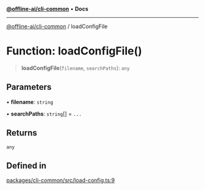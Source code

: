 [**@offline-ai/cli-common**](../README.md) • **Docs**

***

[@offline-ai/cli-common](../globals.md) / loadConfigFile

# Function: loadConfigFile()

> **loadConfigFile**(`filename`, `searchPaths`): `any`

## Parameters

• **filename**: `string`

• **searchPaths**: `string`[] = `...`

## Returns

`any`

## Defined in

[packages/cli-common/src/load-config.ts:9](https://github.com/offline-ai/cli-common.js/blob/6110be32dd71d006a547f3ce0453d9f2661e8819/src/load-config.ts#L9)

